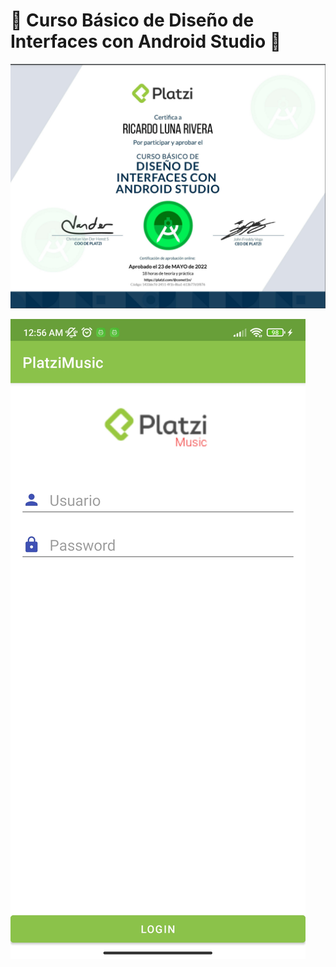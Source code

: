 # 🤖 Curso Básico de Diseño de Interfaces con Android Studio 🤖
![img](./img/interfacesAndroid.png)

![img](./img/demo.jpg)
